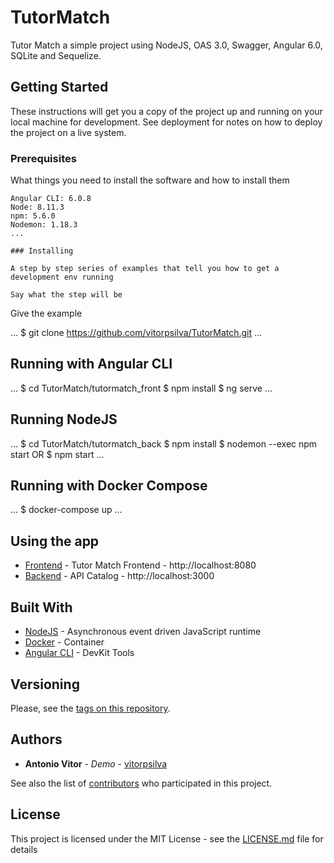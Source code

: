# TutorMatch

Tutor Match a simple project using NodeJS, OAS 3.0, Swagger, Angular 6.0, SQLite and Sequelize.

## Getting Started

These instructions will get you a copy of the project up and running on your local machine for development. See deployment for notes on how to deploy the project on a live system.

### Prerequisites

What things you need to install the software and how to install them

```
Angular CLI: 6.0.8
Node: 8.11.3
npm: 5.6.0
Nodemon: 1.18.3
...

### Installing

A step by step series of examples that tell you how to get a development env running

Say what the step will be

```
Give the example

...
$ git clone https://github.com/vitorpsilva/TutorMatch.git
...

## Running with Angular CLI

...
$ cd TutorMatch/tutormatch_front
$ npm install
$ ng serve
...

## Running NodeJS

...
$ cd TutorMatch/tutormatch_back
$ npm install
$ nodemon --exec npm start 
OR
$ npm start
...

## Running with Docker Compose

...
$ docker-compose up
...

## Using the app

* [Frontend](http://localhost:8080) - Tutor Match Frontend - http://localhost:8080
* [Backend](http://localhost:3000) - API Catalog - http://localhost:3000


## Built With

* [NodeJS](https://nodejs.org/en/docs/) - Asynchronous event driven JavaScript runtime
* [Docker](https://www.docker.com/) - Container
* [Angular CLI](https://github.com/angular/angular-cli) - DevKit Tools

## Versioning

Please, see the [tags on this repository](https://github.com/vitorpsilva/TutorMatch/tags).

## Authors

* **Antonio Vitor** - *Demo* - [vitorpsilva](https://github.com/vitorpsilva)

See also the list of [contributors](https://github.com/vitorpsilva/TutorMatch/contributors) who participated in this project.

## License

This project is licensed under the MIT License - see the [LICENSE.md](LICENSE.md) file for details